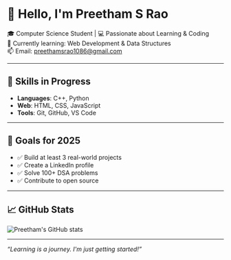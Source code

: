 # 👋 Hello, I'm Preetham S Rao

🎓 Computer Science Student | 💻 Passionate about Learning & Coding  
🚀 Currently learning: Web Development & Data Structures  
📫 Email: preethamsrao1086@gmail.com

---

## 🔧 Skills in Progress
- **Languages**: C++, Python  
- **Web**: HTML, CSS, JavaScript  
- **Tools**: Git, GitHub, VS Code  

---

## 📘 Goals for 2025
- ✅ Build at least 3 real-world projects  
- ✅ Create a LinkedIn profile  
- ✅ Solve 100+ DSA problems  
- ✅ Contribute to open source  

---

## 📈 GitHub Stats

![Preetham's GitHub stats](https://github-readme-stats.vercel.app/api?username=Preetham56789&show_icons=true&theme=default)

---

_“Learning is a journey. I'm just getting started!”_
